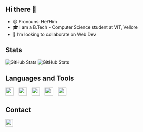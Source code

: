 ## Hi there 👋

- 😄 Pronouns: He/Him
- 🎓 I am a B.Tech - Computer Science student at VIT, Vellore
- 👯 I’m looking to collaborate on Web Dev 


## Stats
![GitHub Stats](https://github-readme-stats.vercel.app/api?username=Maitrey1111&theme=radical)
![GitHub Stats](https://github-readme-stats.vercel.app/api/top-langs/?username=Maitrey1111&show_icons=true&theme=radical)



## Languages and Tools
<img src = "https://img.shields.io/badge/-HTML 5-e34f26?logo=html5&logoColor=fff" height="26px" href="https://github.com/Maitrey1111/"> &nbsp; <img/>
<img src = "https://img.shields.io/badge/-CSS 3-1572B6?logo=css3&logoColor=fff" height="26px"> &nbsp; <img/>
<img src = "https://img.shields.io/badge/-JavaScript-F7DF1E?logo=javascript&logoColor=000" height="26px"> &nbsp; <img/>
<img src = "https://img.shields.io/badge/-React JS-61DAFB?logo=react&logoColor=fff" height="26px"> &nbsp; <img/>
<img src = "https://img.shields.io/badge/-Firebase-FFCA28?logo=firebase&logoColor=fff" height="26px"><img/>

## Contact
<a href="https://www.linkedin.com/in/maitrey-bhute-a82173208"> 
  <img src = "https://img.shields.io/badge/-LinkedIn-0A66C2?logo=linkedin&logoColor=fff" height="24px"><img/>
</a>


<!--
**Maitrey1111/Maitrey1111** is a ✨ _special_ ✨ repository because its `README.md` (this file) appears on your GitHub profile.

Here are some ideas to get you started:

- 🔭 I’m currently working on ...
- 🌱 I’m currently learning ...
- 👯 I’m looking to collaborate on ...
- 🤔 I’m looking for help with ...
- 💬 Ask me about ...
- 📫 How to reach me: ...
- 😄 Pronouns: ...
- ⚡ Fun fact: ...



### B.Tech (Computer Science) at VIT, Vellore '24

- 🌱 I’m currently learning Backend Web Dev
- 👯 I’m looking to collaborate on Web Dev (Frontend)
- 🤔 I’m looking for help with Backend Web Dev

### Stats
![GitHub Stats](https://github-readme-stats.vercel.app/api?username=Maitrey1111&theme=radical)
https://simpleicons.org/

### Profile Views
![Profile View Counter](https://komarev.com/ghpvc/?username=Maitrey1111)

### Contributors
![GitHub Contributors Image](https://contrib.rocks/image?repo=Maitrey1111/Yuvamarathi)

-->
